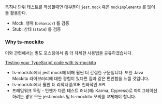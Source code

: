 # 

특히나 단위 테스트를 작성할때면 대부분이 `jest.mock` 혹은 `mockImplements` 를 많이들 활용한다.  


* Mock: 행위 (`behavior`) 를 검증
* Stub: 상태 (`state`) 를 검증


### Why ts-mockito

이와 관련해서는 별도 포스팅에서 좀 더 자세한 사용법을 공유하겠습니다. 

[Testing your TypeScript code with ts-mockito](https://medium.com/passionate-people/testing-your-typescript-code-with-ts-mockito-ac439deae33e)

* ts-mockito에서 jest mock에 비해 훨씬 더 간결한 구문입니다. 또한 Java Mockito 라이브러리에 대한 경험이 있다면 집과 같은 편안함을 느낄 것입니다.
* ts-mockito에서 훨씬 더 리팩터링/IDE 친화적인 API
* 프레임워크 독립 - 언젠가 다른 테스트 러너(예: Karma, Cypress)로 마이그레이션하려는 경우 모든 jest.mocks 및 ts-mockito 모의를 교체해야 합니다.
